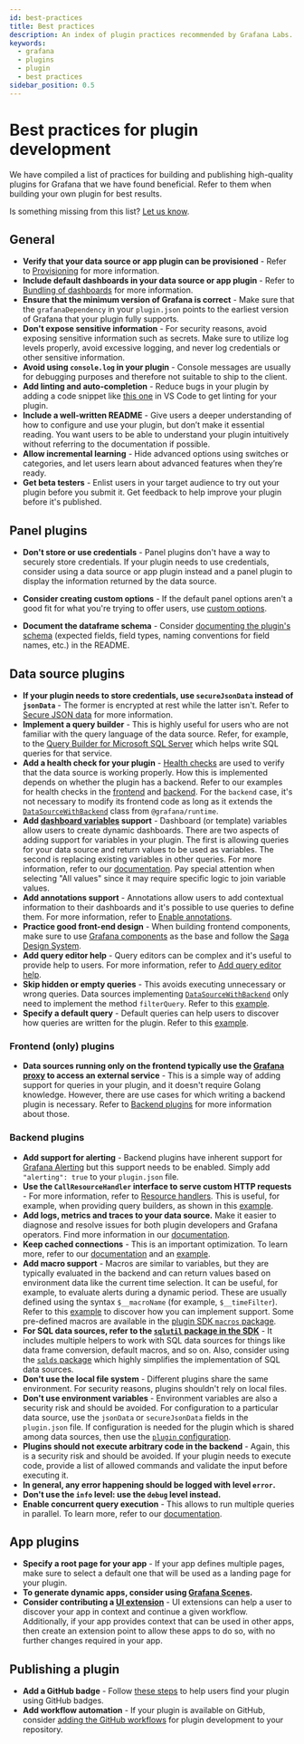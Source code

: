 ```yaml
---
id: best-practices
title: Best practices
description: An index of plugin practices recommended by Grafana Labs.
keywords:
  - grafana
  - plugins
  - plugin
  - best practices
sidebar_position: 0.5
---
```


# Best practices for plugin development

We have compiled a list of practices for building and publishing high-quality plugins for Grafana that we have found beneficial. Refer to them when building your own plugin for best results.

Is something missing from this list? [Let us know](https://github.com/grafana/plugin-tools/issues/new).

## General

- **Verify that your data source or app plugin can be provisioned** - Refer to [Provisioning](https://grafana.com/docs/grafana/latest/administration/provisioning/#data-sources) for more information.
- **Include default dashboards in your data source or app plugin** - Refer to [Bundling of dashboards](https://grafana.com/developers/plugin-tools/introduction/plugin-types-usage#bundling-of-dashboards) for more information.
- **Ensure that the minimum version of Grafana is correct** - Make sure that the `grafanaDependency` in your `plugin.json` points to the earliest version of Grafana that your plugin fully supports.
- **Don't expose sensitive information** - For security reasons, avoid exposing sensitive information such as secrets. Make sure to utilize log levels properly, avoid excessive logging, and never log credentials or other sensitive information.
- **Avoid using `console.log` in your plugin** - Console messages are usually for debugging purposes and therefore not suitable to ship to the client.
- **Add linting and auto-completion** - Reduce bugs in your plugin by adding a code snippet like [this one](https://grafana.com/blog/2021/01/21/6-tips-for-improving-your-grafana-plugin-before-you-publish/#tip-3-add-linting-and-auto-completion-to-your-pluginjson) in VS Code to get linting for your plugin.
- **Include a well-written README** - Give users a deeper understanding of how to configure and use your plugin, but don’t make it essential reading. You want users to be able to understand your plugin intuitively without referring to the documentation if possible.
- **Allow incremental learning** - Hide advanced options using switches or categories, and let users learn about advanced features when they’re ready.
- **Get beta testers** - Enlist users in your target audience to try out your plugin before you submit it. Get feedback to help improve your plugin before it's published.

## Panel plugins

- **Don't store or use credentials** - Panel plugins don't have a way to securely store credentials. If your plugin needs to use credentials, consider using a data source or app plugin instead and a panel plugin to display the information returned by the data source.

- **Consider creating custom options** - If the default panel options aren't a good fit for what you're trying to offer users, use [custom options](/create-a-plugin/extend-a-plugin/custom-panel-option-editors).
- **Document the dataframe schema** - Consider [documenting the plugin's schema](https://grafana.com/blog/2021/01/21/6-tips-for-improving-your-grafana-plugin-before-you-publish/#tip-2-document-the-data-frame-schema-for-panel-plugins) (expected fields, field types, naming conventions for field names, etc.) in the README.

## Data source plugins

- **If your plugin needs to store credentials, use `secureJsonData` instead of `jsonData`** - The former is encrypted at rest while the latter isn't. Refer to [Secure JSON data](/create-a-plugin/extend-a-plugin/add-authentication-for-data-source-plugins#store-configuration-in-securejsondata) for more information.
- **Implement a query builder** - This is highly useful for users who are not familiar with the query language of the data source. Refer, for example, to the [Query Builder for Microsoft SQL Server](https://grafana.com/docs/grafana/latest/datasources/mssql/query-editor/#builder-mode) which helps write SQL queries for that service.
- **Add a health check for your plugin** - [Health checks](/introduction/backend-plugins#health-checks) are used to verify that the data source is working properly. How this is implemented depends on whether the plugin has a backend. Refer to our examples for health checks in the [frontend](https://github.com/grafana/grafana-plugin-examples/blob/5441fe2f818e28cdeb06eb7066ff198dd34bb0ab/examples/datasource-http/src/DataSource.ts#L81-L115) and [backend](https://github.com/grafana/grafana-plugin-examples/blob/0532f8b23645251997088ac7a1707a72d3fd9248/examples/datasource-basic/pkg/plugin/datasource.go#L77). For the `backend` case, it's not necessary to modify its frontend code as long as it extends the [`DataSourceWithBackend`](https://github.com/grafana/grafana-plugin-examples/blob/0532f8b23645251997088ac7a1707a72d3fd9248/examples/datasource-basic/src/datasource.ts#L5) class from `@grafana/runtime`.
- **Add [dashboard variables](https://grafana.com/docs/grafana/latest/dashboards/variables/) support** - Dashboard (or template) variables allow users to create dynamic dashboards. There are two aspects of adding support for variables in your plugin. The first is allowing queries for your data source and return values to be used as variables. The second is replacing existing variables in other queries. For more information, refer to our [documentation](/create-a-plugin/extend-a-plugin/add-support-for-variables#add-support-for-query-variables-to-your-data-source). Pay special attention when selecting "All values" since it may require specific logic to join variable values.
- **Add annotations support** - Annotations allow users to add contextual information to their dashboards and it's possible to use queries to define them. For more information, refer to [Enable annotations](/create-a-plugin/extend-a-plugin/enable-for-annotations).
- **Practice good front-end design** - When building frontend components, make sure to use [Grafana components](https://developers.grafana.com/ui/latest/index.html?path=/docs/docs-overview-intro--page) as the base and follow the [Saga Design System](https://grafana.com/developers/saga/about/overview).
- **Add query editor help** - Query editors can be complex and it's useful to provide help to users. For more information, refer to [Add query editor help](/create-a-plugin/extend-a-plugin/add-query-editor-help).
- **Skip hidden or empty queries** - This avoids executing unnecessary or wrong queries. Data sources implementing [`DataSourceWithBackend`](https://github.com/grafana/grafana-plugin-examples/blob/0532f8b23645251997088ac7a1707a72d3fd9248/examples/datasource-basic/src/datasource.ts#L5) only need to implement the method `filterQuery`. Refer to this [example](https://github.com/grafana/grafana/blob/fd5f66083c91b9759ae7772f99b80c9342b93290/public/app/plugins/datasource/loki/datasource.ts#L1085).
- **Specify a default query** - Default queries can help users to discover how queries are written for the plugin. Refer to this [example](https://github.com/grafana/grafana-plugin-examples/blob/0532f8b/examples/datasource-streaming-backend-websocket/streaming-backend-websocket-plugin/src/datasource.ts#L39-L41).

### Frontend (only) plugins

- **Data sources running only on the frontend typically use the [Grafana proxy](/create-a-plugin/extend-a-plugin/add-authentication-for-data-source-plugins#add-a-proxy-route-to-your-plugin) to access an external service** - This is a simple way of adding support for queries in your plugin, and it doesn't require Golang knowledge. However, there are use cases for which writing a backend plugin is necessary. Refer to [Backend plugins](/introduction/backend-plugins#use-cases-for-implementing-a-backend-plugin) for more information about those.

### Backend plugins

- **Add support for alerting** - Backend plugins have inherent support for [Grafana Alerting](https://grafana.com/docs/grafana/latest/alerting/) but this support needs to be enabled. Simply add `"alerting": true` to your `plugin.json` file.
- **Use the `CallResourceHandler` interface to serve custom HTTP requests** - For more information, refer to [Resource handlers](/introduction/backend-plugins#resources). This is useful, for example, when providing query builders, as shown in this [example](https://github.com/grafana/grafana-plugin-examples/blob/0532f8b23645251997088ac7a1707a72d3fd9248/examples/app-with-backend/pkg/plugin/app.go#L35).
- **Add logs, metrics and traces to your data source.** Make it easier to diagnose and resolve issues for both plugin developers and Grafana operators. Find more information in our [documentation](/create-a-plugin/extend-a-plugin/add-logs-metrics-traces-for-backend-plugins).
- **Keep cached connections** - This is an important optimization. To learn more, refer to our [documentation](/introduction/backend-plugins#caching-and-connection-pooling) and an [example](https://github.com/grafana/grafana-plugin-examples/blob/0532f8b23645251997088ac7a1707a72d3fd9248/examples/datasource-http-backend/pkg/plugin/datasource.go#L40-L66).
- **Add macro support** - Macros are similar to variables, but they are typically evaluated in the backend and can return values based on environment data like the current time selection. It can be useful, for example, to evaluate alerts during a dynamic period. These are usually defined using the syntax `$__macroName` (for example, `$__timeFilter`). Refer to this [example](https://github.com/grafana/grafana-plugin-examples/blob/0532f8b23645251997088ac7a1707a72d3fd9248/examples/datasource-basic/pkg/query/macro.go) to discover how you can implement support. Some pre-defined macros are available in the [plugin SDK `macros` package](https://github.com/grafana/grafana-plugin-sdk-go/tree/main/experimental/macros).
- **For SQL data sources, refer to the [`sqlutil` package in the SDK](https://pkg.go.dev/github.com/grafana/grafana-plugin-sdk-go/data/sqlutil)** - It includes multiple helpers to work with SQL data sources for things like data frame conversion, default macros, and so on. Also, consider using the [`sqlds` package](https://pkg.go.dev/github.com/grafana/sqlds) which highly simplifies the implementation of SQL data sources.
- **Don't use the local file system** - Different plugins share the same environment. For security reasons, plugins shouldn't rely on local files.
- **Don't use environment variables** - Environment variables are also a security risk and should be avoided. For configuration to a particular data source, use the `jsonData` or `secureJsonData` fields in the `plugin.json` file. If configuration is needed for the plugin which is shared among data sources, then use the [`plugin` configuration](https://grafana.com/docs/grafana/latest/setup-grafana/configure-grafana/#pluginplugin_id).
- **Plugins should not execute arbitrary code in the backend** - Again, this is a security risk and should be avoided. If your plugin needs to execute code, provide a list of allowed commands and validate the input before executing it.
- **In general, any error happening should be logged with level `error`.**
- **Don't use the `info` level: use the `debug` level instead.**
- **Enable concurrent query execution** - This allows to run multiple queries in parallel. To learn more, refer to our [documentation](/tutorials/build-a-data-source-backend-plugin#run-multiple-queries-concurrently).

## App plugins

- **Specify a root page for your app** - If your app defines multiple pages, make sure to select a default one that will be used as a landing page for your plugin.
- **To generate dynamic apps, consider using [Grafana Scenes](https://grafana.com/developers/scenes/).**
- **Consider contributing a [UI extension](https://grafana.com/developers/plugin-tools/ui-extensions/)** - UI extensions can help a user to discover your app in context and continue a given workflow. Additionally, if your app provides context that can be used in other apps, then create an extension point to allow these apps to do so, with no further changes required in your app.

## Publishing a plugin

- **Add a GitHub badge** - Follow [these steps](https://grafana.com/blog/2021/01/21/6-tips-for-improving-your-grafana-plugin-before-you-publish/#tip-4-add-dynamic-badges-to-your-readme) to help users find your plugin using GitHub badges.
- **Add workflow automation** - If your plugin is available on GitHub, consider [adding the GitHub workflows](https://grafana.com/blog/2021/01/21/6-tips-for-improving-your-grafana-plugin-before-you-publish/#tip-5-automate-your-releases-using-github-actions) for plugin development to your repository.
